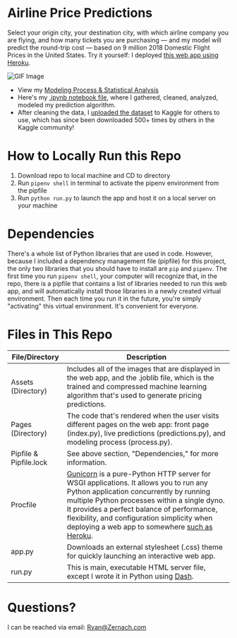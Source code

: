 # Airline Price Predictions

Select your origin city, your destination city, with which airline company you are flying, and how many tickets you are purchasing — and my model will predict the round-trip cost — based on 9 million 2018 Domestic Flight Prices in the United States. Try it yourself: I deployed [this web app using Heroku](https://airline-price-predictions.herokuapp.com/).

![GIF Image](https://ryan.zernach.com/wp-content/uploads/Airline_Price_Predictor_made_with_giphy.gif)

* View my [Modeling Process & Statistical Analysis](https://ryan.zernach.com/portfolio/airline-price-predictor-how-are-flight-prices-calculated/)
* Here's my [.ipynb notebook file](https://colab.research.google.com/drive/1s3SJs2dpnH2LQvR9S3JNH2C-yD1na_4R?usp=sharing), where I gathered, cleaned, analyzed, modeled my prediction algorithm.
* After cleaning the data, I [uploaded the dataset](https://www.kaggle.com/zernach/2018-airplane-flights) to Kaggle for others to use, which has since been downloaded 500+ times by others in the Kaggle community!


# How to Locally Run this Repo
1. Download repo to local machine and CD to directory
2. Run `pipenv shell` in terminal to activate the pipenv environment from the pipfile
3. Run `python run.py` to launch the app and host it on a local server on your machine


# Dependencies
There's a whole list of Python libraries that are used in code. However, because I included a dependency management file (pipfile) for this project, the only two libraries that you should have to install are `pip` and `pipenv`. The first time you run `pipenv shell`, your computer will recognize that, in the repo, there is a pipfile that contains a list of libraries needed to run this web app, and will automatically install those libraries in a newly created virtual environment. Then each time you run it in the future, you're simply "activating" this virtual environment. It's convenient for everyone.

# Files in This Repo
File/Directory | Description
--- | ---
Assets (Directory) | Includes all of the images that are displayed in the web app, and the .joblib file, which is the trained and compressed machine learning algorithm that's used to generate pricing predictions.
Pages (Directory) | The code that's rendered when the user visits different pages on the web app: front page (index.py), live predictions (predictions.py), and modeling process (process.py).
Pipfile & Pipfile.lock | See above section, "Dependencies," for more information.
Procfile | [Gunicorn](https://gunicorn.org/) is a pure-Python HTTP server for WSGI applications. It allows you to run any Python application concurrently by running multiple Python processes within a single dyno. It provides a perfect balance of performance, flexibility, and configuration simplicity when deploying a web app to somewhere [such as Heroku](https://devcenter.heroku.com/articles/python-gunicorn).
app.py | Downloads an external stylesheet (.css) theme for quickly launching an interactive web app.
run.py | This is main, executable HTML server file, except I wrote it in Python using [Dash](https://dash.plotly.com/introduction).


# Questions?
I can be reached via email: [Ryan@Zernach.com](mailto:Ryan@Zernach.com)